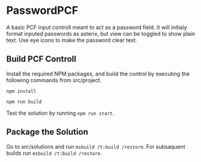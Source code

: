 # PasswordPCF
A basic PCF input controll meant to act as a password field. It will initialy format inputed passwords as asterix, but view can be toggled to show plain text. Use eye icons to make the password clear text. 

## Build PCF Controll
Install the required NPM packages, and build the control by executing the following commands from src/project.

```npm install```

```npm run build```

Test the solution by running ```npm run start```.

## Package the Solution
Go to src/solutions and run ```msbuild /t:build /restore```.
For subsaquent builds run ```msbuild /t:build /restore```.
